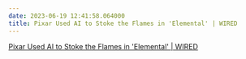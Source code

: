 ```yaml
---
date: 2023-06-19 12:41:58.064000
title: Pixar Used AI to Stoke the Flames in 'Elemental' | WIRED
---
```


[Pixar Used AI to Stoke the Flames in 'Elemental' | WIRED](https://www.wired.com/story/pixar-elemental-artificial-intelligence-flames/)